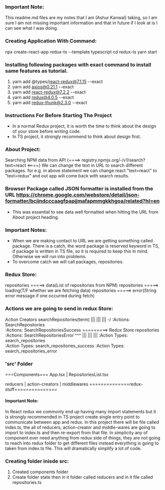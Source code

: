 ### Important Note:
  This readme.md files are my notes that I am (Ashur Kanwal) taking, so I am sure I am not missing important information and that in future if I look at is I can see what I was doing.  
### Creating Application With Command: 
  npx create-react-app redux-ts --template typescript
  cd redux-ts
  yarn start

### Installing following packages with exact command to install same features as tutorial.
1. yarn add @types/react-redux@7.1.15 --exact
2. yarn add axios@0.21.1 --exact
3. yarn add react-redux@7.2.2 --exact
4. yarn add redux@4.0.5 --exact   
5. yarn add redux-thunk@2.3.0 --exact   

### Instructions For Before Starting The Project
- In a normal Redux project, it is worth the time to think about the design of your store before writing code.
- In TS project, it strongly recommend to think about design first.

### About Project:
Searching NPM data from API {====> registry.npmjs.org/-/v1/search?text=react <====}
We can change the text in URL to search different packages. for e.g. in above statement we can change react "text=react" to "text=redux" and out app will come back with search results.

### Browser Package called JSON formatter is installed from the URL  https://chrome.google.com/webstore/detail/json-formatter/bcjindcccaagfpapjjmafapmmgkkhgoa/related?hl=en
- This was essential to see data well formatted when hitting the URL from About project heading.

### Important Notes:
- When we are making contact to URL we are getting something called package. There is a catch, the word package is reserved keyword in TS, if package is written in TS file, so it is required to keep this in mind. Otherwise we will run into problems.
- To overcome catch we will call packages, repositories.

### Redux Store:
  repositories =====> data(List of repositories from NPM)
  repositories =====> loading(T/F whether we are fetching data)
  repositories =====> error(String error message if one occurred during fetch)

### Actions we are going to send in redux Store:
  Action Creators searchRepositories(term)
                |||
                |||
                |||
                \-/
              :Actions: SearchRepositories                
              :Actions: SearchRepositoriesSuccess =========> Redux Store repositories
              :Actions: SearchRepositoriesError 
                ^^^
                |||
                |||
                |||
              :Action Types: search_repositories  
              :Action Types: search_repositories_success
              :Action Types: search_repositories_error

### 'src' Folder
===Components===
App.tsx | RepositoriesList.tsx

reducers | action-creators | middlewares
==============redux-stuff=============== 

#### Important Note:
  In React redux we commonly end up having many import statements but it is strongly recommended in TS project create single entry point to communicate between app and redux.
  In this project there will be file called index.ts, the all of reducers, action-creator and middle-wares are going to import to index.ts and then re-export from that file. In simplicity any of component ever need anything from redux side of things, they are not going to reach into redux folder to get different files instead everything is going to taken from index.ts file. This will dramatically simplify a lot of code.


### Creating folder inisde src:
1. Created components folder
2. Create folder state then in it folder called reducers and in it file called repositories.ts